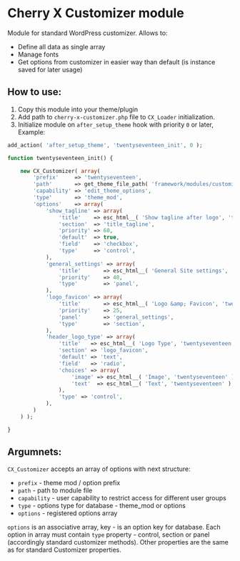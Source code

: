 # Cherry X Customizer module

Module for standard WordPress customizer. Allows to:

* Define all data as single array
* Manage fonts
* Get options from customizer in easier way than default (is instance saved for later usage)

## How to use:

1. Copy this module into your theme/plugin
2. Add path to `cherry-x-customizer.php` file to `CX_Loader` initialization.
3. Initialize module on `after_setup_theme` hook with priority `0` or later, Example:

```php
add_action( 'after_setup_theme', 'twentyseventeen_init', 0 );

function twentyseventeen_init() {

	new CX_Customizer( array(
		'prefix'     => 'twentyseventeen',
		'path'       => get_theme_file_path( 'framework/modules/customizer/' ),
		'capability' => 'edit_theme_options',
		'type'       => 'theme_mod',
		'options'    => array(
			'show_tagline' => array(
				'title'    => esc_html__( 'Show tagline after logo', 'twentyseventeen' ),
				'section'  => 'title_tagline',
				'priority' => 60,
				'default'  => true,
				'field'    => 'checkbox',
				'type'     => 'control',
			),
			'general_settings' => array(
				'title'       => esc_html__( 'General Site settings', 'twentyseventeen' ),
				'priority'    => 40,
				'type'        => 'panel',
			),
			'logo_favicon' => array(
				'title'       => esc_html__( 'Logo &amp; Favicon', 'twentyseventeen' ),
				'priority'    => 25,
				'panel'       => 'general_settings',
				'type'        => 'section',
			),
			'header_logo_type' => array(
				'title'   => esc_html__( 'Logo Type', 'twentyseventeen' ),
				'section' => 'logo_favicon',
				'default' => 'text',
				'field'   => 'radio',
				'choices' => array(
					'image' => esc_html__( 'Image', 'twentyseventeen' ),
					'text'  => esc_html__( 'Text', 'twentyseventeen' ),
				),
				'type' => 'control',
			),
		)
	) );

}
```

## Argumnets:
`CX_Customizer` accepts an array of options with next structure:
* `prefix` - theme mod / option prefix
* `path` - path to module file
* `capability` - user capability to restrict access for different user groups
* `type` - options type for database - theme_mod or options
* `options` - registered options array

`options` is an associative array, key - is an option key for database. Each option in array must contain `type` property - control, section or panel (accordingly standard customizer methods). 
Other properties are the same as for standard Customizer properties.
